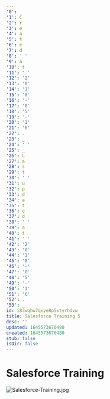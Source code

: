 ```yaml
---
'0': _
'1': C
'2': r
'3': e
'4': a
'5': t
'6': e
'7': d
'8': ' '
'9': a
'10': t
'11': ' '
'12': '2'
'13': '0'
'14': '1'
'15': '8'
'16': '-'
'17': '0'
'18': '5'
'19': '-'
'20': '1'
'21': '6'
'22': .
'23': _
'24': ' '
'25': _
'26': L
'27': a
'28': s
'29': t
'30': ' '
'31': u
'32': p
'33': d
'34': a
'35': t
'36': e
'37': d
'38': ' '
'39': a
'40': t
'41': ' '
'42': '2'
'43': '0'
'44': '1'
'45': '8'
'46': '-'
'47': '0'
'48': '5'
'49': '-'
'50': '1'
'51': '6'
'52': .
'53': _
id: i83wqhw7qxye8p5xtyrhdvw
title: Salesforce Training 5
desc: ''
updated: 1645573670480
created: 1645573670480
stub: false
isDir: false
---
```


# Salesforce Training


![Salesforce-Training.jpg](/assets/salesforce-training-0xss0upy4lr9.jpg)

